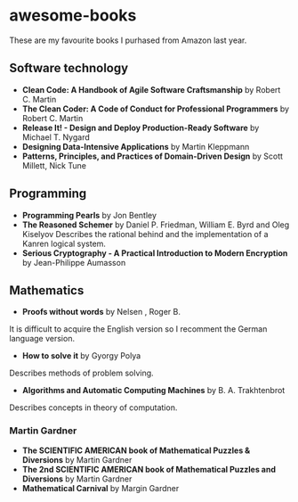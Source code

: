 # awesome-books

These are my favourite books I purhased from Amazon last year.

## Software technology

- **Clean Code: A Handbook of Agile Software Craftsmanship** by Robert C. Martin
- **The Clean Coder: A Code of Conduct for Professional Programmers** by Robert C. Martin
- **Release It! - Design and Deploy Production-Ready Software** by Michael T. Nygard
- **Designing Data-Intensive Applications** by Martin Kleppmann
- **Patterns, Principles, and Practices of Domain-Driven Design** by Scott Millett, Nick Tune

## Programming

- **Programming Pearls** by Jon Bentley
- **The Reasoned Schemer** by Daniel P. Friedman, William E. Byrd and Oleg Kiselyov
Describes the rational behind and the implementation of a Kanren logical system.
- **Serious Cryptography - A Practical Introduction to Modern Encryption** by Jean-Philippe Aumasson

## Mathematics

- **Proofs without words** by Nelsen , Roger B.

It is difficult to acquire the English version so I recomment the German language version.

- **How to solve it** by Gyorgy Polya

Describes methods of problem solving.

- **Algorithms and Automatic Computing Machines** by B. A. Trakhtenbrot

Describes concepts in theory of computation.

### Martin Gardner

- **The SCIENTIFIC AMERICAN book of Mathematical Puzzles & Diversions** by Martin Gardner
- **The 2nd SCIENTIFIC AMERICAN book of Mathematical Puzzles and Diversions** by Martin Gardner
- **Mathematical Carnival** by Margin Gardner


